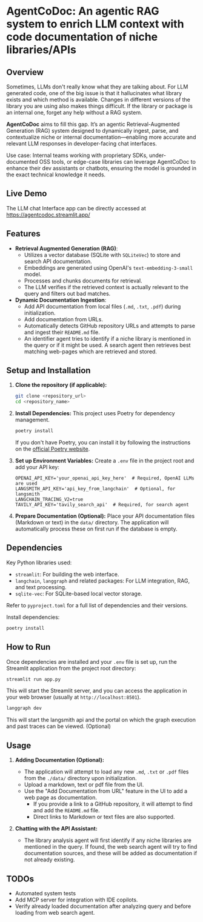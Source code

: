 # AgentCoDoc: An agentic RAG system to enrich LLM context with code documentation of niche libraries/APIs

## Overview
Sometimes, LLMs don't really know what they are talking about. For LLM generated code, one of the big issue is that it hallucinates what library exists and which method is available.
Changes in different versions of the library you are using also makes things difficult. If the library or package is an internal one, forget any help without a RAG system.

**AgentCoDoc** aims to fill this gap. It’s an agentic Retrieval-Augmented Generation (RAG) system designed to dynamically ingest, parse, and contextualize niche or internal documentation—enabling more accurate and relevant LLM responses in developer-facing chat interfaces.

Use case: Internal teams working with proprietary SDKs, under-documented OSS tools, or edge-case libraries can leverage AgentCoDoc to enhance their dev assistants or chatbots, ensuring the model is grounded in the exact technical knowledge it needs.


## Live Demo
The LLM chat Interface app can be directly accessed at https://agentcodoc.streamlit.app/

## Features

- **Retrieval Augmented Generation (RAG)**:
    - Utilizes a vector database (SQLite with `SQLiteVec`) to store and search API documentation.
    - Embeddings are generated using OpenAI's `text-embedding-3-small` model.
    - Processes and chunks documents for retrieval.
    - The LLM verifies if the retrieved context is actually relevant to the query and filters out bad matches.
- **Dynamic Documentation Ingestion**:
    - Add API documentation from local files (`.md`, `.txt`, `.pdf`) during initialization.
    - Add documentation from URLs.
    - Automatically detects GitHub repository URLs and attempts to parse and ingest their `README.md` file.
    - An identifier agent tries to identify if a niche library is mentioned in the query or if it might be used. A search agent then retrieves best matching web-pages which are retrieved and stored.

## Setup and Installation

1.  **Clone the repository (if applicable):**
    ```bash
    git clone <repository_url>
    cd <repository_name>
    ```

2.  **Install Dependencies:**
    This project uses Poetry for dependency management.
    ```bash
    poetry install
    ```
    If you don't have Poetry, you can install it by following the instructions on the [official Poetry website](https://python-poetry.org/docs/#installation).

3.  **Set up Environment Variables:**
    Create a `.env` file in the project root and add your API key: 
    ```
    OPENAI_API_KEY='your_openai_api_key_here'  # Required, OpenAI LLMs are used
    LANGSMITH_API_KEY='api_key_from_langchain'  # Optional, for langsmith
    LANGCHAIN_TRACING_V2=true
    TAVILY_API_KEY='tavily_search_api'  # Required, for search agent
    ```

4.  **Prepare Documentation (Optional):**
    Place your API documentation files (Markdown or text) in the `data/` directory. The application will automatically process these on first run if the database is empty.

## Dependencies

Key Python libraries used:

-   `streamlit`: For building the web interface.
-   `langchain`, `langgraph` and related packages: For LLM integration, RAG, and text processing.
-   `sqlite-vec`: For SQLite-based local vector storage.

Refer to `pyproject.toml` for a full list of dependencies and their versions.

Install dependencies:
```bash
poetry install
```

## How to Run

Once dependencies are installed and your `.env` file is set up, run the Streamlit application from the project root directory:

```bash
streamlit run app.py
```

This will start the Streamlit server, and you can access the application in your web browser (usually at `http://localhost:8501`).

```bash
langgraph dev
```
This will start the langsmith api and the portal on which the graph execution and past traces can be viewed. (Optional)

## Usage

1.  **Adding Documentation (Optional):**
    -   The application will attempt to load any new `.md`, `.txt` or `.pdf` files from the `./data/` directory upon initialization.
    -   Upload a markdown, text or pdf file from the UI.
    -   Use the "Add Documentation from URL" feature in the UI to add a web page as documentation.
        -   If you provide a link to a GitHub repository, it will attempt to find and add the `README.md` file.
        -   Direct links to Markdown or text files are also supported.

2.  **Chatting with the API Assistant:**
    -   The library analysis agent will first identify if any niche libraries are mentioned in the query. If found, the web search agent will try to find documentation sources, and these will be added as documentation if not already existing.
    

## TODOs

-   Automated system tests
-   Add MCP server for integration with IDE copilots.
-   Verify already loaded documentation after analyzing query and before loading from web search agent.

